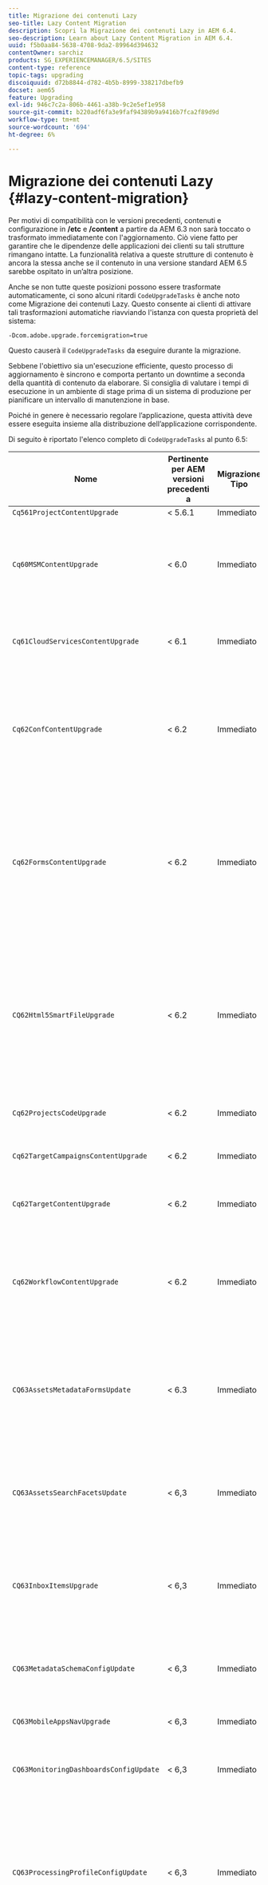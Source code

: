 ```yaml
---
title: Migrazione dei contenuti Lazy
seo-title: Lazy Content Migration
description: Scopri la Migrazione dei contenuti Lazy in AEM 6.4.
seo-description: Learn about Lazy Content Migration in AEM 6.4.
uuid: f5b0aa84-5638-4708-9da2-89964d394632
contentOwner: sarchiz
products: SG_EXPERIENCEMANAGER/6.5/SITES
content-type: reference
topic-tags: upgrading
discoiquuid: d72b8844-d782-4b5b-8999-338217dbefb9
docset: aem65
feature: Upgrading
exl-id: 946c7c2a-806b-4461-a38b-9c2e5ef1e958
source-git-commit: b220adf6fa3e9faf94389b9a9416b7fca2f89d9d
workflow-type: tm+mt
source-wordcount: '694'
ht-degree: 6%

---
```


# Migrazione dei contenuti Lazy {#lazy-content-migration}

Per motivi di compatibilità con le versioni precedenti, contenuti e configurazione in **/etc** e **/content** a partire da AEM 6.3 non sarà toccato o trasformato immediatamente con l&#39;aggiornamento. Ciò viene fatto per garantire che le dipendenze delle applicazioni dei clienti su tali strutture rimangano intatte. La funzionalità relativa a queste strutture di contenuto è ancora la stessa anche se il contenuto in una versione standard AEM 6.5 sarebbe ospitato in un’altra posizione.

Anche se non tutte queste posizioni possono essere trasformate automaticamente, ci sono alcuni ritardi `CodeUpgradeTasks` è anche noto come Migrazione dei contenuti Lazy. Questo consente ai clienti di attivare tali trasformazioni automatiche riavviando l&#39;istanza con questa proprietà del sistema:

```shell
-Dcom.adobe.upgrade.forcemigration=true
```

Questo causerà il `CodeUpgradeTasks` da eseguire durante la migrazione.

Sebbene l&#39;obiettivo sia un&#39;esecuzione efficiente, questo processo di aggiornamento è sincrono e comporta pertanto un downtime a seconda della quantità di contenuto da elaborare. Si consiglia di valutare i tempi di esecuzione in un ambiente di stage prima di un sistema di produzione per pianificare un intervallo di manutenzione in base.

Poiché in genere è necessario regolare l’applicazione, questa attività deve essere eseguita insieme alla distribuzione dell’applicazione corrispondente.

Di seguito è riportato l&#39;elenco completo di `CodeUpgradeTasks` al punto 6.5:

| **Nome** | **Pertinente** **per AEM versioni precedenti a** | **Migrazione** **Tipo** | **Dettagli** |
|---|---|---|---|
| `Cq561ProjectContentUpgrade` | &lt; 5.6.1 | Immediato |  |
| `Cq60MSMContentUpgrade` | &lt; 6.0 | Immediato | Rileva tutti `LiveRelationShips` da `VersionStorage` che sono stati eliminati e aggiungono proprietà di esclusione all&#39;elemento padre |
| `Cq61CloudServicesContentUpgrade` | &lt; 6.1 | Immediato | Ristruttura i servizi cloud per la configurazione sicura per impostazione predefinita |
| `Cq62ConfContentUpgrade` | &lt; 6.2 | Immediato | Rimuove il collegamento basato su proprietà da **/content** a **/conf** (sostituito dal meccanismo OSGi), genera la configurazione OSGi corrispondente |
| `Cq62FormsContentUpgrade` | &lt; 6.2 | Immediato | A causa della gestione merge_preserve della regola di negazione sicura per impostazione predefinita, le sostituzioni a causa di autorizzazioni specifiche che comportano la necessità di riordinare l&#39;aggiornamento |
| `CQ62Html5SmartFileUpgrade` | &lt; 6.2 | Immediato | Rileva i componenti che utilizzano il widget Html5SmartFile, cerca gli utilizzi del componente nel contenuto e ristruttura la persistenza, spostando efficacemente il binario verso il basso e non archiviarlo a livello di componente. |
| `Cq62ProjectsCodeUpgrade` | &lt; 6.2 | Immediato | Sposta i progetti in stile precedente da **/etc/projects** a **/content/projects** |
| `Cq62TargetCampaignsContentUpgrade` | &lt; 6.2 | Immediato | Introduce un livello contenitore alla gerarchia (Aree) e regola i riferimenti. |
| `Cq62TargetContentUpgrade` | &lt; 6.2 | Immediato | Imposta i nomi della posizione fissa sui componenti di destinazione. |
| `Cq62WorkflowContentUpgrade` | &lt; 6.2 | Immediato | Trasformazione complessa dei modelli di flusso di lavoro precedente a strutture, istanze, notifiche 6.2 e unione dal percorso di backup **/var/backup** |
| `CQ63AssetsMetadataFormsUpdate` | &lt; 6.3 | Immediato | Sposta risorse, schemi di metadati personalizzati e profili di elaborazione da **/apps** a **/conf** e traduce lo schema metadati e i profili metadati dei moduli da coral2 a coral3. |
| `CQ63AssetsSearchFacetsUpdate` | &lt; 6,3 | Immediato | Sposta le risorse e i facet di ricerca personalizzati da **/apps** a **/conf** e traduce lo schema metadati e i profili metadati dei moduli da coral2 a coral3. |
| `CQ63InboxItemsUpgrade` | &lt; 6,3 | Immediato | Aggiorna InboxItems per ordinare gli elementi della casella in entrata (regolazione dei metadati per un ordinamento efficiente) |
| `CQ63MetadataSchemaConfigUpdate` | &lt; 6,3 | Immediato | Regola la proprietà metadataSchema nella cartella sostituendo i percorsi relativi in **/conf** al posto di **/apps** |
| `CQ63MobileAppsNavUpgrade` | &lt; 6,3 | Immediato | Regolazione della struttura di navigazione |
| `CQ63MonitoringDashboardsConfigUpdate` | &lt; 6,3 | Immediato | Sposta le configurazioni personalizzate per le dashboard di monitoraggio da **/libs** e **/apps** |
| `CQ63ProcessingProfileConfigUpdate` | &lt; 6,3 | Immediato | Traduce la proprietà processingProfile (utilizzata fino alla versione 6.1) in Assets in modo che corrisponda alla struttura 6.3 e versioni successive. Regola anche i percorsi relativi del profilo in **/conf** al posto di **/apps**. |
| `CQ63ToolsMenuEntriesContentUpgrade` | &lt; 6,3 | Immediato | Attività di aggiornamento che rimuove le voci di menu obsolete di CRXDE Lite e della console Web in caso di aggiornamento. |
| `CQ64CommunitiesConfigsCleanupTask` | &lt; 6,3 | Ritardato | Spostamento delle configurazioni cloud SRP, configurazioni di parole d&#39;ordine community, pulizia **/etc/social** e **/etc/enablement** (tutti i riferimenti e i dati devono essere regolati quando si esegue la migrazione pigra - nessuna parte dell&#39;applicazione deve più dipendere da questa struttura). |
| `CQ64LegacyCloudSettingsCleanupTask` | &lt; 6.4 | Ritardato | Pulizia **/etc/cloudsettings** (contenente la configurazione ContextHub). La configurazione viene migrata automaticamente al primo accesso. Nel caso in cui venga avviata la migrazione dei contenuti Lazy insieme all’aggiornamento di questo contenuto in **/etc/cloudsettings** deve essere mantenuto tramite pacchetto prima dell&#39;aggiornamento e reinstallato per la trasformazione implicita da avviare, insieme a una successiva disinstallazione del pacchetto dopo il completamento. |
| `CQ64UsersTitleFixTask` | &lt; 6.4 | Ritardato | Regola la struttura del titolo legacy in base al titolo nel nodo del profilo utente. |
| `CQ64CommerceMigrationTask` | &lt; 6.4 | Ritardato | Eseguire la migrazione dei contenuti di e-commerce da **/etc/commerce** a **/var/commerce**. Durante la migrazione il contenuto viene spostato e i riferimenti al contenuto spostato vengono aggiornati per riflettere la nuova posizione. |
| `CQ65DMMigrationTask` | &lt; 6.5 | Ritardato | Migrazione delle impostazioni catalogo legacy e delle impostazioni dei Cloud Services Dynamic Media da **/etc** a **/conf** |
| `CQ65LegacyClientlibsCleanupTask` | &lt; 6,5 | Ritardato | Pulizia delle clientlib legacy esistenti in **/etc/clientlibs** |
